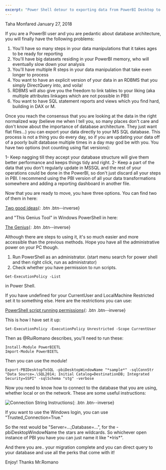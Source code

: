 ```yaml
---
excerpt: "Power Shell detour to exporting data from PowerBI Desktop to MSSQL."
---
```


Taha Monfared
January 27, 2018

If you are a PowerBI user and you are pedantic about database architecture, you will finally have the following problems:

1. You'll have so many steps in your data manipulations that it takes ages to be ready for reporting
2. You'll have big datasets residing in your PowerBI memory, who will eventually slow down your analysis
3. You'll have multiple R steps in your data manipulation that take even longer to process
4. You want to have an explicit version of your data in an RDBMS that you simply DirectQuery into, and voila!
5. RDBMS will also give you the freedom to link tables to your liking (aka multiple attributes linkages which are not possible in PBI)
6. You want to have SQL statement reports and views which you find hard, building in DAX or M. 

Once you reach the consensus that you are looking at the data in the right normalized way (believe me when I tell you, so many places 
don't care and don't know about the importance of database architecture. They just want flat files...) you can export your data directly to 
your MS SQL database. This process is not a thing you do every day, so if you are updating your data off of a poorly built database multiple times in a day may god be with you. You have two options (not counting using flat versions):

1- Keep nagging till they accept your database structure will give them better performance and keeps things tidy and right.
2- Keep a part of the data that you don't regularly update in MSSQL and the rest of your operations could be done in the PowerBI, 
so don't just discard all your steps in PBI. I recommend using the PBI version of all your data transformations somewhere and adding a reporting dashboard in another file. 

Now that you are ready to move, you have three options. You can find two of them in here:

[Two good ideas](http://biinsight.com/exporting-power-bi-data-to-sql-server/){: .btn .btn--inverse}

and "This Genius Tool" in Windows PowerShell in here:

[The Genius](https://ruiromanoblog.wordpress.com/2016/04/21/use-power-bi-desktop-as-an-etl-tool/){: .btn .btn--inverse}

Although there are steps to using it, it's so much easier and more accessible than the previous methods. Hope you have all the administrative power on your PC though. 

1. Run PowerShell as an administrator. (start menu search for power shell and then right click, run as administrator)
2. Check whether you have permission to run scripts. 

```
Get-ExecutionPolicy -List
```

in Power Shell.

If you have undefined for your CurrentUser and LocalMachine Restricted set it to something else. Here are the restrictions you can use:

[PowerShell script running permissions](https://docs.microsoft.com/en-us/powershell/module/microsoft.powershell.core/about/about_execution_policies?view=powershell-5.1&viewFallbackFrom=powershell-Microsoft.PowerShell.Core){: .btn .btn--inverse}

This is how I have set it up:

```
Set-ExecutionPolicy -ExecutionPolicy Unrestricted -Scope CurrentUser
```

Then as @RuiRomano describes, you'll need to run these:

```
Install-Module PowerBIETL
Import-Module PowerBIETL
```

Then you can use the module!

```
Export-PBIDesktopToSQL -pbiDesktopWindowName "*sample*" -sqlConnStr "Data Source=.\SQL2014; Initial Catalog=DestinationDB; Integrated Security=SSPI" -sqlSchema "stg" -verbose
```

Now you need to know how to connect to the database that you are using, whether local or on the network. These are some useful instructions:

![Connection String Instructions](https://www.connectionstrings.com/sql-server/){: .btn .btn--inverse}

If you want to use the Windows login, you can use "Trusted_Connection=True."

So the rest would be "Server=...;Database=...", for the -pbiDesktopWindowName the stars are wildcards. So whichever open instance of 
PBI you have you can just name it like "\*Iris\*".

And there you are.. your migration complete and you can direct query to your database and use all the perks that come with it!

Enjoy! Thanks Mr.Romano

 